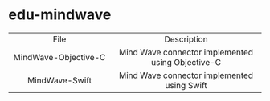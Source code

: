# edu-mindwave

<table>
  <tr>
    <td width = 300 align = center>File</td>
    <td width = 500 align = center>Description</td></tr>
  <tr>
    <td width = 300 align = center>MindWave-Objective-C</td>
    <td width = 500 align = center >Mind Wave connector implemented using Objective-C</td>
  </tr>
  <tr>
    <td width = 300 align = center>MindWave-Swift</td>
    <td width = 500 align = center >Mind Wave connector implemented using Swift</td>
  </tr>
</table>

